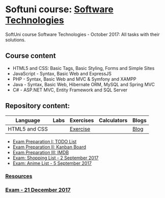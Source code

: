 # Softuni course: [Software Technologies](https://softuni.bg/trainings/1714/software-technologies-october-2017)
SoftUni course Software Technologies - October 2017: All tasks with their solutions.

## Course content

- HTML5 and CSS: Basic Tags, Basic Styling, Forms and Simple Sites
- JavaScript - Syntax, Basic Web and ExpressJS
- PHP - Syntax, Basic Web and MVC & Symfony and XAMPP
- Java - Syntax, Basic Web, Hibernate ORM, MySQL and Spring MVC
- C# - ASP.NET MVC, Entity Framework and SQL Server

## Repository content:
Language       | Labs  | Exercises | Calculators  | Blogs
---------------|-------|-----------|--------------|--------
HTML5 and CSS  |       | [Exercise](https://github.com/dobroslav-atanasov/Software-Technologies/tree/master/01.%20HTML5AndCSS-Exercises) |  | [Blog](https://github.com/dobroslav-atanasov/Software-Technologies/tree/master/02.%20HTML5AndCSS-Blog)

- [Exam Preparation I: TODO List](https://github.com/dobroslav-atanasov/Software-Technologies/tree/master/19.%20ExamPreparation-TODOList)
- [Exam Preparation II: Kanban Board](https://github.com/dobroslav-atanasov/Software-Technologies/tree/master/20.%20ExamPreparation-KanbanBoard)
- [Exam Preparation III: IMDB](https://github.com/dobroslav-atanasov/Software-Technologies/tree/master/21.%20ExamPreparation-IMDB)
- [Exam: Shopping List - 2 September 2017](https://github.com/dobroslav-atanasov/Software-Technologies/tree/master/22.%20Exam-ShoppingList)
- [Exam: Anime List - 5 September 2017](https://github.com/dobroslav-atanasov/Software-Technologies/tree/master/23.%20Exam-AnimeList)

### [Resources](https://github.com/dobroslav-atanasov/Software-Technologies/tree/master/Resources)

### [Exam - 21 December 2017](https://github.com/dobroslav-atanasov/Software-Technologies/tree/master/Exam-LogNoziroh-21.12.2017)